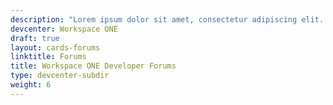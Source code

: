 ```yaml
---
description: "Lorem ipsum dolor sit amet, consectetur adipiscing elit. Quisque laoreet tempor dolor et dignissim. Nunc eleifend nibh in mauris euismod, at tristique odio efficitur. Cras."
devcenter: Workspace ONE
draft: true
layout: cards-forums
linktitle: Forums
title: Workspace ONE Developer Forums
type: devcenter-subdir
weight: 6
---
```

